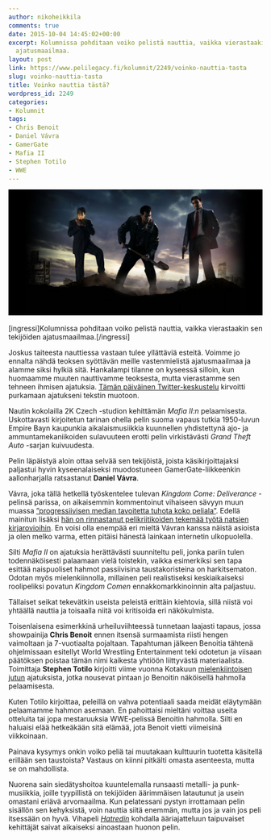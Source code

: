 ```yaml
---
author: nikoheikkila
comments: true
date: 2015-10-04 14:45:02+00:00
excerpt: Kolumnissa pohditaan voiko pelistä nauttia, vaikka vierastaakin sen tekijöiden
  ajatusmaailmaa.
layout: post
link: https://www.pelilegacy.fi/kolumnit/2249/voinko-nauttia-tasta
slug: voinko-nauttia-tasta
title: Voinko nauttia tästä?
wordpress_id: 2249
categories:
- Kolumnit
tags:
- Chris Benoit
- Daniel Vávra
- GamerGate
- Mafia II
- Stephen Totilo
- WWE
---
```


[![Mafia II](/uploads/2015/10/mafia2.jpg)](/uploads/2015/10/mafia2.jpg)

[ingressi]Kolumnissa pohditaan voiko pelistä nauttia, vaikka vierastaakin sen tekijöiden ajatusmaailmaa.[/ingressi]

Joskus taiteesta nauttiessa vastaan tulee yllättäviä esteitä. Voimme jo ennalta nähdä teoksen syöttävän meille vastenmielistä ajatusmaailmaa ja alamme siksi hylkiä sitä. Hankalampi tilanne on kyseessä silloin, kun huomaamme muuten nauttivamme teoksesta, mutta vierastamme sen tehneen ihmisen ajatuksia. [Tämän päiväinen Twitter-keskustelu](https://twitter.com/MVMerilainen/status/650611984698765312) kirvoitti purkamaan ajatukseni tekstin muotoon.

Nautin kokolailla 2K Czech -studion kehittämän _Mafia II:n_ pelaamisesta. Uskottavasti kirjoitetun tarinan ohella pelin suoma vapaus tutkia 1950-luvun Empire Bayn kaupunkia aikalaismusiikkia kuunnellen yhdistettynä ajo- ja ammuntamekaniikoiden sulavuuteen erotti pelin virkistävästi _Grand Theft Auto_ -sarjan kuivuudesta.

Pelin läpäistyä aloin ottaa selvää sen tekijöistä, joista käsikirjoittajaksi paljastui hyvin kyseenalaiseksi muodostuneen GamerGate-liikkeenkin aallonharjalla ratsastanut **Daniel Vávra**.

Vávra, joka tällä hetkellä työskentelee tulevan _Kingdom Come: Deliverance_ -pelinsä parissa, on aikaisemmin kommentoinut vihaiseen sävyyn muun muassa [”progressiivisen median tavoitetta tuhota koko peliala”](https://twitter.com/DanielVavra/status/525933062597931008). Edellä mainitun lisäksi [hän on rinnastanut pelikriitikoiden tekemää työtä natsien kirjarovioihin](https://twitter.com/DanielVavra/status/534856168238501888). En voisi olla enempää eri mieltä Vávran kanssa näistä asioista ja olen melko varma, etten pitäisi hänestä lainkaan internetin ulkopuolella.

Silti _Mafia II_ on ajatuksia herättävästi suunniteltu peli, jonka pariin tulen todennäköisesti palaamaan vielä toistekin, vaikka esimerkiksi sen tapa esittää naispuoliset hahmot passiivisina taustakoristeina on harkitsematon. Odotan myös mielenkiinnolla, millainen peli realistiseksi keskiaikaiseksi roolipeliksi povatun _Kingdom Comen_ ennakkomarkkinoinnin alta paljastuu.

Tällaiset seikat tekevätkin useista peleistä erittäin kiehtovia, sillä niistä voi yhtäällä nauttia ja toisaalla niitä voi kritisoida eri näkökulmista.

Toisenlaisena esimerkkinä urheiluviihteessä tunnetaan laajasti tapaus, jossa showpainija **Chris Benoit** ennen itsensä surmaamista riisti hengen vaimoltaan ja 7-vuotiaalta pojaltaan. Tapahtuman jälkeen Benoitia tähtenä ohjelmissaan esitellyt World Wrestling Entertainment teki odotetun ja viisaan päätöksen poistaa tämän nimi kaikesta yhtiöön liittyvästä materiaalista. Toimittaja **Stephen Totilo** kirjoitti viime vuonna Kotakuun [mielenkiintoisen jutun](http://kotaku.com/i-was-chris-benoit-playing-a-video-game-as-a-real-life-1669955314) ajatuksista, jotka nousevat pintaan jo Benoitin näköisellä hahmolla pelaamisesta.

Kuten Totilo kirjoittaa, peleillä on vahva potentiaali saada meidät eläytymään pelaamamme hahmon asemaan. En pahoittaisi mieltäni voittaa useita otteluita tai jopa mestaruuksia WWE-pelissä Benoitin hahmolla. Silti en haluaisi elää hetkeäkään sitä elämää, jota Benoit vietti viimeisinä viikkoinaan.

Painava kysymys onkin voiko peliä tai muutakaan kulttuurin tuotetta käsitellä erillään sen taustoista? Vastaus on kiinni pitkälti omasta asenteesta, mutta se on mahdollista.

Nuorena sain siedätyshoitoa kuuntelemalla runsaasti metalli- ja punk-musiikkia, joille tyypillistä on tekijöiden äärimmäisen latautunut ja usein omastani eriävä arvomaailma. Kun pelatessani pystyn irrottamaan pelin sisällön sen kehyksistä, voin nauttia siitä enemmän, mutta jos ja vain jos peli itsessään on hyvä. Vihapeli _[Hatredin](http://www.pelilegacy.fi/arvostelut/1918/hatred)_ kohdalla ääriajatteluun taipuvaiset kehittäjät saivat aikaiseksi ainoastaan huonon pelin.
